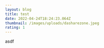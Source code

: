 ```yaml
---
layout: blog
title: test
date: 2022-04-24T18:24:23.064Z
thumbnail: /images/uploads/dasharezone.jpeg
rating: 1
---
```

asdf